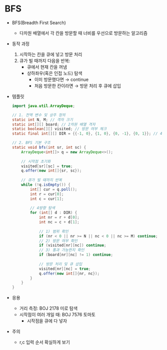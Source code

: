 # BFS

- BFS(Breadth First Search)
    - 다차원 배열에서 각 칸을 방문할 때 너비를 우선으로 방문하는 알고리즘
- 동작 과정
    1. 시작하는 칸을 큐에 넣고 방문 처리
    2. 큐가 빌 때까지 다음을 반복:
        - 큐에서 현재 칸을 꺼냄
        - 상하좌우(혹은 인접 노드) 탐색
            - 이미 방문했다면 → continue
            - 처음 방문한 칸이라면 → 방문 처리 후 큐에 삽입
- 템플릿
    ```java
    import java.util.ArrayDeque;
    
    // 1. 전역 변수 및 상주 정의
    static int N, M; // 격자 크기
    static int[][] board; // 2차원 배열 격자
    static boolean[][] visited; // 방문 여부 체크
    static final int[][] DIR = {{-1, 0}, {1, 0}, {0, -1}, {0, 1}}; // 4방향 탐색 (상하좌우)
    
    // 2. BFS 기본 구조
    static void bfs(int sr, int sc) {
        ArrayDeque<int[]> q = new ArrayDeque<>();
        
        // 시작점 초기화
        visited[sr][sc] = true;
        q.offer(new int[]{sr, sc});
        
        // 큐가 빌 때까지 반복
        while (!q.isEmpty()) {
            int[] cur = q.poll();
            int r = cur[0];
            int c = cur[1];
            
            // 4방향 탐색
            for (int[] d : DIR) {
                int nr = r + d[0];
                int nc = c + d[1];
                
                // 1) 범위 확인
                if (nr < 0 || nr >= N || nc < 0 || nc >= M) continue;
                // 2) 방문 여부 확인
                if (visited[nr][nc]) continue;
                // 3) 통과 가능한지 확인
                if (board[nr][nc] != 1) continue;
                
                // 방문 처리 및 큐 삽입
                visited[nr][nc] = true;
                q.offer(new int[]{nr, nc});
            }
        }
    }
    ```

- 응용
    - 거리 측정: BOJ 2178 미로 탐색
    - 시작점이 여러 개일 때: BOJ 7576 토마토
      - 시작점을 큐에 다 넣자
- 주의
    - r,c 입력 순서 확실하게 보기